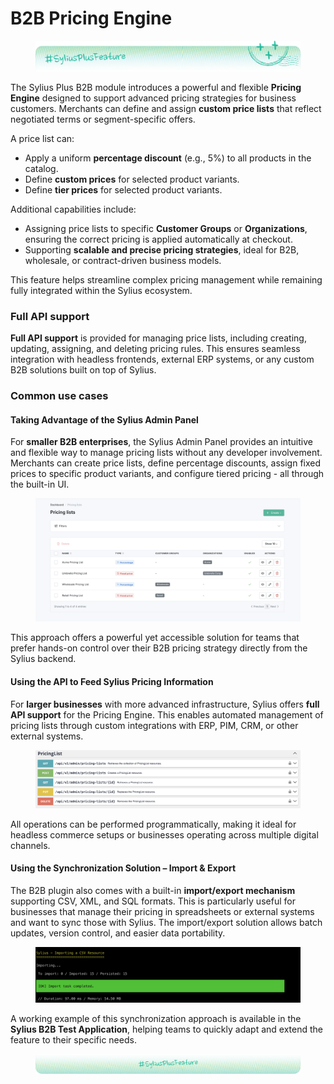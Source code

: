 # B2B Pricing Engine

<figure><img src="../../../.gitbook/assets/sylius-docs-plusfeature-start (1).png" alt=""><figcaption></figcaption></figure>

The Sylius Plus B2B module introduces a powerful and flexible **Pricing Engine** designed to support advanced pricing strategies for business customers. Merchants can define and assign **custom price lists** that reflect negotiated terms or segment-specific offers.

A price list can:

* Apply a uniform **percentage discount** (e.g., 5%) to all products in the catalog.
* Define **custom prices** for selected product variants.
* Define **tier prices** for selected product variants.

Additional capabilities include:

* Assigning price lists to specific **Customer Groups** or **Organizations**, ensuring the correct pricing is applied automatically at checkout.
* Supporting **scalable and precise pricing strategies**, ideal for B2B, wholesale, or contract-driven business models.

This feature helps streamline complex pricing management while remaining fully integrated within the Sylius ecosystem.

### Full API support

**Full API support** is provided for managing price lists, including creating, updating, assigning, and deleting pricing rules. This ensures seamless integration with headless frontends, external ERP systems, or any custom B2B solutions built on top of Sylius.

### Common use cases

#### Taking Advantage of the Sylius Admin Panel

For **smaller B2B enterprises**, the Sylius Admin Panel provides an intuitive and flexible way to manage pricing lists without any developer involvement. Merchants can create price lists, define percentage discounts, assign fixed prices to specific product variants, and configure tiered pricing - all through the built-in UI.&#x20;

<figure><img src="../../../.gitbook/assets/Screenshot 2025-06-18 at 06.50.52.png" alt=""><figcaption></figcaption></figure>

This approach offers a powerful yet accessible solution for teams that prefer hands-on control over their B2B pricing strategy directly from the Sylius backend.

#### Using the API to Feed Sylius Pricing Information

For **larger businesses** with more advanced infrastructure, Sylius offers **full API support** for the Pricing Engine. This enables automated management of pricing lists through custom integrations with ERP, PIM, CRM, or other external systems.&#x20;

<figure><img src="../../../.gitbook/assets/Screenshot 2025-06-18 at 06.52.46.png" alt=""><figcaption></figcaption></figure>

All operations can be performed programmatically, making it ideal for headless commerce setups or businesses operating across multiple digital channels.

#### Using the Synchronization Solution – Import & Export

The B2B plugin also comes with a built-in **import/export mechanism** supporting CSV, XML, and SQL formats. This is particularly useful for businesses that manage their pricing in spreadsheets or external systems and want to sync those with Sylius. The import/export solution allows batch updates, version control, and easier data portability.&#x20;

<figure><img src="../../../.gitbook/assets/Screenshot 2025-06-18 at 06.55.34.png" alt=""><figcaption></figcaption></figure>

A working example of this synchronization approach is available in the **Sylius B2B Test Application**, helping teams to quickly adapt and extend the feature to their specific needs.

<figure><img src="../../../.gitbook/assets/sylius-docs-plusfeature-end.png" alt=""><figcaption></figcaption></figure>

